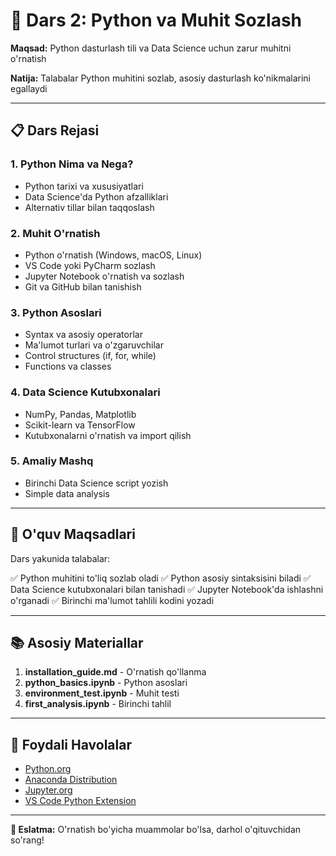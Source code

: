 # 🐍 Dars 2: Python va Muhit Sozlash

**Maqsad:** Python dasturlash tili va Data Science uchun zarur muhitni o'rnatish

**Natija:** Talabalar Python muhitini sozlab, asosiy dasturlash ko'nikmalarini egallaydi

---

## 📋 Dars Rejasi

### 1. Python Nima va Nega?
- Python tarixi va xususiyatlari
- Data Science'da Python afzalliklari
- Alternativ tillar bilan taqqoslash

### 2. Muhit O'rnatish
- Python o'rnatish (Windows, macOS, Linux)
- VS Code yoki PyCharm sozlash
- Jupyter Notebook o'rnatish va sozlash
- Git va GitHub bilan tanishish

### 3. Python Asoslari
- Syntax va asosiy operatorlar
- Ma'lumot turlari va o'zgaruvchilar
- Control structures (if, for, while)
- Functions va classes

### 4. Data Science Kutubxonalari
- NumPy, Pandas, Matplotlib
- Scikit-learn va TensorFlow
- Kutubxonalarni o'rnatish va import qilish

### 5. Amaliy Mashq
- Birinchi Data Science script yozish
- Simple data analysis

---

## 🎯 O'quv Maqsadlari

Dars yakunida talabalar:

✅ Python muhitini to'liq sozlab oladi
✅ Python asosiy sintaksisini biladi
✅ Data Science kutubxonalari bilan tanishadi
✅ Jupyter Notebook'da ishlashni o'rganadi
✅ Birinchi ma'lumot tahlili kodini yozadi

---

## 📚 Asosiy Materiallar

1. **installation_guide.md** - O'rnatish qo'llanma
2. **python_basics.ipynb** - Python asoslari
3. **environment_test.ipynb** - Muhit testi
4. **first_analysis.ipynb** - Birinchi tahlil

---

## 🔗 Foydali Havolalar

- [Python.org](https://python.org)
- [Anaconda Distribution](https://anaconda.com)
- [Jupyter.org](https://jupyter.org)
- [VS Code Python Extension](https://marketplace.visualstudio.com/items?itemName=ms-python.python)

---

**📝 Eslatma:** O'rnatish bo'yicha muammolar bo'lsa, darhol o'qituvchidan so'rang!
